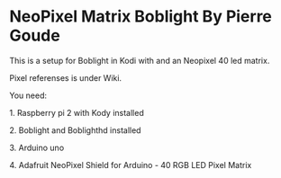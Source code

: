 # NeoPixel Matrix Boblight By Pierre Goude
<p>This is a setup for Boblight in Kodi with and an Neopixel 40 led matrix.
<p>Pixel referenses is under Wiki.
<p>You need:
<p>1. Raspberry pi 2 with Kody installed 
<p>2. Boblight and Boblighthd installed
<p>3. Arduino uno
<p>4. Adafruit NeoPixel Shield for Arduino - 40 RGB LED Pixel Matrix
